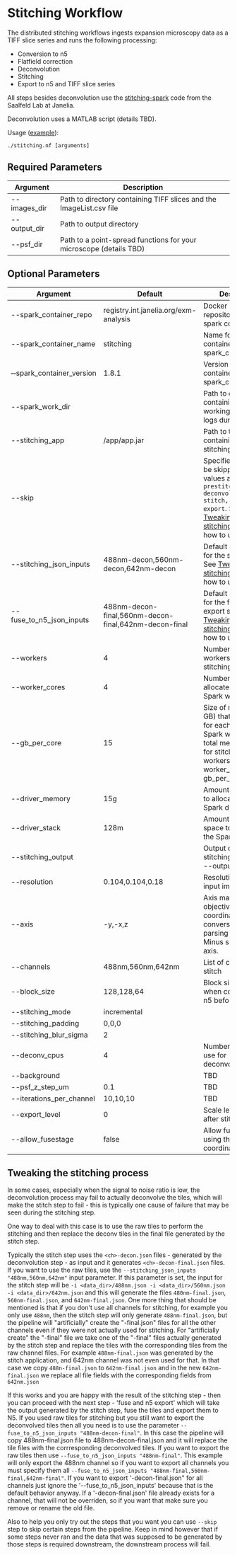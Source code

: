 # Stitching Workflow

The distributed stitching workflows ingests expansion microscopy data as a TIFF slice series and runs the following processing:

- Conversion to n5
- Flatfield correction
- Deconvolution
- Stitching
- Export to n5 and TIFF slice series

All steps besides deconvolution use the [stitching-spark](https://github.com/saalfeldlab/stitching-spark) code from the Saalfeld Lab at Janelia.

Deconvolution uses a MATLAB script (details TBD).

Usage ([example](../examples/stitching.sh)):

    ./stitching.nf [arguments]

## Required Parameters

| Argument   | Description                                                                           |
|------------|---------------------------------------------------------------------------------------|
| --images_dir | Path to directory containing TIFF slices and the ImageList.csv file |
| --output_dir | Path to output directory |
| --psf_dir | Path to a point-spread functions for your microscope (details TBD) |

## Optional Parameters

| Argument   | Default | Description                                                                           |
|------------|---------|---------------------------------------------------------------------------------------|
| --spark_container_repo | registry.int.janelia.org/exm-analysis | Docker registry and repository for the spark container |
| --spark_container_name | stitching | Name for the container in the spark_container_repo |
| &#x2011;&#x2011;spark_container_version | 1.8.1 | Version for the container in the spark_container_repo |
| --spark_work_dir | | Path to directory containing Spark working files and logs during stitching |
| --stitching_app | /app/app.jar | Path to the JAR file containing the stitching application. |
| --skip | | Specifies the steps to be skipped. The valid values are:  `prestitching, deconvolution, stitch, fuse, tiff-export`. See  [Tweaking the stitching process](#tweaking-the-stitching-process) how to use this |
| --stitching_json_inputs | 488nm-decon,560nm-decon,642nm-decon | Default JSON inputs for the stich step. See  [Tweaking the stitching process](#tweaking-the-stitching-process) how to use this. |
| --fuse_to_n5_json_inputs | 488nm-decon-final,560nm-decon-final,642nm-decon-final | Default JSON inputs for the fuse and export step. See  [Tweaking the stitching process](#tweaking-the-stitching-process) how to use this |
| --workers | 4 | Number of Spark workers to use for stitching |
| --worker_cores | 4 | Number of cores allocated to each Spark worker |
| --gb_per_core | 15 | Size of memory (in GB) that is allocated for each core of a Spark worker. The total memory usage for stitching will be workers * worker_cores * gb_per_core. |
| --driver_memory | 15g | Amount of memory to allocate for the Spark driver |
| --driver_stack | 128m | Amount of stack space to allocate for the Spark driver |
| --stitching_output | | Output directory for stitching (relative to --output_dir) |
| --resolution | 0.104,0.104,0.18 | Resolution of the input imagery |
| --axis | -y,-x,z | Axis mapping for objective to pixel coordinates conversion when parsing metadata. Minus sign flips the axis. |
| --channels | 488nm,560nm,642nm | List of channels to stitch |
| --block_size | 128,128,64 | Block size to use when converting to n5 before stitching |
| --stitching_mode | incremental | |
| --stitching_padding | 0,0,0 | |
| --stitching_blur_sigma | 2 | |
| --deconv_cpus | 4 | Number of CPUs to use for deconvolution |
| --background | | TBD |
| --psf_z_step_um | 0.1 | TBD |
| --iterations_per_channel | 10,10,10 | TBD |
| --export_level | 0 | Scale level to export after stitching |
| --allow_fusestage | false | Allow fusing tiles using their stage coordinates |


## Tweaking the stitching process

In some cases, especially when the signal to noise ratio is low, the deconvolution process may fail to actually deconvolve the tiles, which will make the stitch step to fail - this is typically one cause of failure that may be seen during the stitching step.

One way to deal with this case is to use the raw tiles to perform the stitching and then replace the deconv tiles in the final file generated by the stitch step.

Typically the stitch step uses the `<ch>-decon.json` files - generated by the deconvolution step - as input and it generates `<ch>-decon-final.json` files. If you want to use the raw tiles, use the `--stitching_json_inputs "488nm,560nm,642nm"` input parameter. If this parameter is set, the input for the stitch step will be `-i <data_dir>/488nm.json -i <data_dir>/560nm.json -i <data_dir>/642nm.json` and this will generate the files `480nm-final.json`, `560nm-final.json`, and `642nm-final.json`. One more thing that should be mentioned is that if you don't use all channels for stitching, for example you only use `488nm`, then the stitch step will only generate `488nm-final.json`, but the pipeline will "artificially" create the "-final.json" files for all the other channels even if they were not actually used for stitching. For "artificially create" the "-final" file we take one of the "-final" files actually generated by the stitch step and replace the tiles with the corresponding tiles from the raw channel files. For example `488nm-final.json` was generated by the stitch application, and 642nm channel was not even used for that. In that case we copy `488n-final.json` to `642nm-final.json` and in the new `642nm-final.json` we replace all file fields with the corresponding fields from `642nm.json` 

If this works and you are happy with the result of the stitching step - then you can proceed with the next step - 'fuse and n5 export' which will take the output generated by the stitch step, fuse the tiles and export them to N5. If you used raw tiles for stitching but you still want to export the deconvolved tiles then all you need is to use the parameter `--fuse_to_n5_json_inputs "488nm-decon-final"`. In this case the pipeline will copy 488nm-final.json file to 488nm-decon-final.json and it will replace the tile files with the corrresponding deconvolved tiles. If you want to export the raw tiles then use `--fuse_to_n5_json_inputs "488nm-final"`. This example will only export the 488nm channel so if you want to export all channels you must specify them all `--fuse_to_n5_json_inputs "488nm-final,560nm-final,642nm-final"`. If you want to export '-decon-final.json" for all channels just ignore the '--fuse_to_n5_json_inputs' because that is the default behavior anyway. If a '-decon-final.json' file already exists for a channel, that will not be overriden, so if you want that make sure you remove or rename the old file.

Also to help you only try out the steps that you want you can use `--skip` step to skip certain steps from the pipeline. Keep in mind however that if some steps never ran and the data that was supposed to be generated by those steps is required downstream, the downstream process will fail.